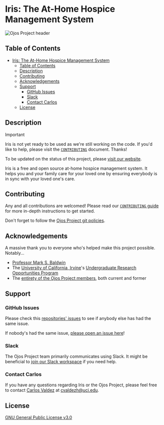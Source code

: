 # Iris: The At-Home Hospice Management System

![Ojos Project header](https://ojosproject.org/images/header.png)

## Table of Contents

- [Iris: The At-Home Hospice Management System](#iris-the-at-home-hospice-management-system)
  - [Table of Contents](#table-of-contents)
  - [Description](#description)
  - [Contributing](#contributing)
  - [Acknowledgements](#acknowledgements)
  - [Support](#support)
    - [GitHub Issues](#github-issues)
    - [Slack](#slack)
    - [Contact Carlos](#contact-carlos)
  - [License](#license)

<!-- todo: Add sections for "Installation", "Usage" once we're in beta. -->
<!-- todo: Use as a guide: https://www.makeareadme.com/ -->

## Description

> [!IMPORTANT]
> Iris is not yet ready to be used as we're still working on the code. If you'd
> like to help, please visit the [`CONTRIBUTING`](/CONTRIBUTING.md) document.
> Thanks!
>
> To be updated on the status of this project, please
> [visit our website](https://ojosproject.org/news/).

Iris is a free and open source at-home hospice management system. It helps you
and your family care for your loved one by ensuring everybody is in sync with
your loved one's care.

## Contributing

Any and all contributions are welcomed! Please read our
[`CONTRIBUTING` guide](/CONTRIBUTING.md) for more in-depth instructions to get
started.

Don't forget to follow the
[Ojos Project git policies](https://ojosproject.org/docs/policies/git/).

## Acknowledgements

A massive thank you to everyone who's helped make this project possible.
Notably...

- [Professor Mark S. Baldwin](https://markbaldw.in/)
- The [University of California, Irvine](https://uci.edu)'s [Undergraduate
  Research Opportunities Program](https://urop.uci.edu/)
- The [entirety of the Ojos Project members](https://ojosproject.org/docs/url/members/),
  both current and former

## Support

### GitHub Issues

Please check this
[repositories' issues](https://github.com/ojosproject/iris/issues?q=is%3Aissue)
to see if anybody else has had the same issue.

If nobody's had the same issue,
[please open an issue here](https://github.com/ojosproject/iris/issues/new/choose)!

### Slack

The Ojos Project team primarily communicates using Slack. It might be beneficial
to [join our Slack workspace](https://ojosproject.slack.com/) if you need help.

### Contact Carlos

If you have any questions regarding Iris or the Ojos Project, please feel free
to contact [Carlos Valdez](https://github.com/calejvaldez) at
[cvaldezh@uci.edu](mailto:cvaldezh@uci.edu).

## License

[GNU General Public License v3.0](https://choosealicense.com/licenses/gpl-3.0/)
